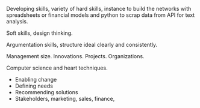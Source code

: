 Developing skills, variety of hard skills, instance to build the networks with spreadsheets or financial models and python to scrap data from API for text analysis. 

Soft skills, design thinking. 

Argumentation skills, structure ideal clearly and consistently. 

Management size. Innovations. Projects. Organizations. 

Computer science and heart techniques. 

- Enabling change
- Defining needs
- Recommending solutions
- Stakeholders, marketing, sales, finance, 
